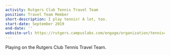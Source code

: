 ```yaml
---
activity: Rutgers Club Tennis Travel Team
position: Travel Team Member
short-description: I play tennis! A lot, too.
start-date: September 2019
end-date: ''
website-url: https://rutgers.campuslabs.com/engage/organization/tennisclub
---
```


Playing on the Rutgers Club Tennis Travel Team.
